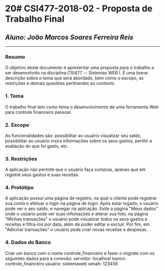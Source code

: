 # 20# **CSI477-2018-02 - Proposta de Trabalho Final**
## *Aluno: João Marcos Soares Ferreira Reis*

--------------

<!-- Descrever um resumo sobre o trabalho. -->

### Resumo
O objetivo deste documento é apresentar uma proposta para o trabalho a ser desenvolvido na disciplina CSI477 -- Sistemas WEB I. É uma breve descrição sobre o tema que será abordado, bem como o escopo, as restrições e demais questões pertinentes ao contexto.

<!-- Apresentar o tema. -->
### 1. Tema

  O trabalho final tem como tema o desenvolvimento de uma ferramenta Web para controle financeiro pessoal.

<!-- Descrever e limitar o escopo da aplicação. -->
### 2. Escopo

  As funcionalidades são: possibilitar ao usuário visualizar seu saldo, possibilitar ao usuario insira informações sobre os seus gastos, pertitir a avaliação do que foi gasto, etc. 

<!-- Apresentar restrições de funcionalidades e de escopo. -->
### 3. Restrições

  A aplicação não permite que o usuário faça compras, apenas que ele registre seus gastos e suas receitas. 

<!-- Construir alguns protótipos para a aplicação, disponibilizá-los no Github e descrever o que foi considerado. //-->
### 4. Protótipo
  A aplicação possui uma página de registro, na qual o cliente pode registrar sua conta e efetuar o login na página de login. Após estar logado, o usuário pode ver o seu saldo, e navegar na aplicação. Exite a página "Meus dados" onde o usúario pode ver suas infomações e alterar sua foto, na página "Minhas transações" o usuário pode visualizar todos os seus gastos e receitas e filtra-los por data, além de poder editar e excluir. Por fim, em "Adicinar transações" o usuário pode criar novas receitas e despesas.
  
### 4. Dados do Banco
  Criar um banco com o nome controle_financeiro e fazer o migrate com os seguintes dados para a conexão:
	servidor: localhost
	banco: controle_financeiro
	usuário: sistemaweb
	senah: 123456
  
